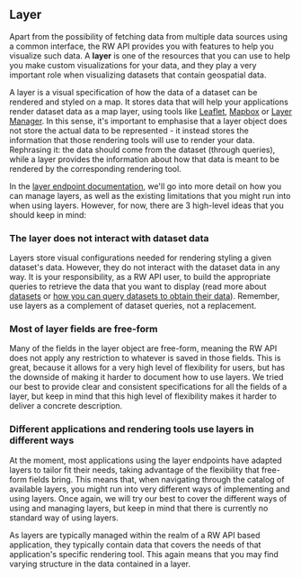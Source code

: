 ## Layer

Apart from the possibility of fetching data from multiple data sources using a common interface, the RW API provides you with features to help you visualize such data. A **layer** is one of the resources that you can use to help you make custom visualizations for your data, and they play a very important role when visualizing datasets that contain geospatial data.

A layer is a visual specification of how the data of a dataset can be rendered and styled on a map. It stores data that will help your applications render dataset data as a map layer, using tools like [Leaflet](https://leafletjs.com/), [Mapbox](https://www.mapbox.com/) or [Layer Manager](https://github.com/Vizzuality/layer-manager). In this sense, it's important to emphasise that a layer object does not store the actual data to be represented - it instead stores the information that those rendering tools will use to render your data. Rephrasing it: the data should come from the dataset (through queries), while a layer provides the information about how that data is meant to be rendered by the corresponding rendering tool.

In the [layer endpoint documentation](#layer8), we'll go into more detail on how you can manage layers, as well as the existing limitations that you might run into when using layers. However, for now, there are 3 high-level ideas that you should keep in mind:

### The layer does not interact with dataset data

Layers store visual configurations needed for rendering styling a given dataset's data. However, they do not interact with the dataset data in any way. It is your responsibility, as a RW API user, to build the appropriate queries to retrieve the data that you want to display (read more about [datasets](#dataset) or [how you can query datasets to obtain their data](#query)). Remember, use layers as a complement of dataset queries, not a replacement.

### Most of layer fields are free-form

Many of the fields in the layer object are free-form, meaning the RW API does not apply any restriction to whatever is saved in those fields. This is great, because it allows for a very high level of flexibility for users, but has the downside of making it harder to document how to use layers. We tried our best to provide clear and consistent specifications for all the fields of a layer, but keep in mind that this high level of flexibility makes it harder to deliver a concrete description.

### Different applications and rendering tools use layers in different ways

At the moment, most applications using the layer endpoints have adapted layers to tailor fit their needs, taking advantage of the flexibility that free-form fields bring. This means that, when navigating through the catalog of available layers, you might run into very different ways of implementing and using layers. Once again, we will try our best to cover the different ways of using and managing layers, but keep in mind that there is currently no standard way of using layers.

As layers are typically managed within the realm of a RW API based application, they typically contain data that covers the needs of that application's specific rendering tool. This again means that you may find varying structure in the data contained in a layer.
